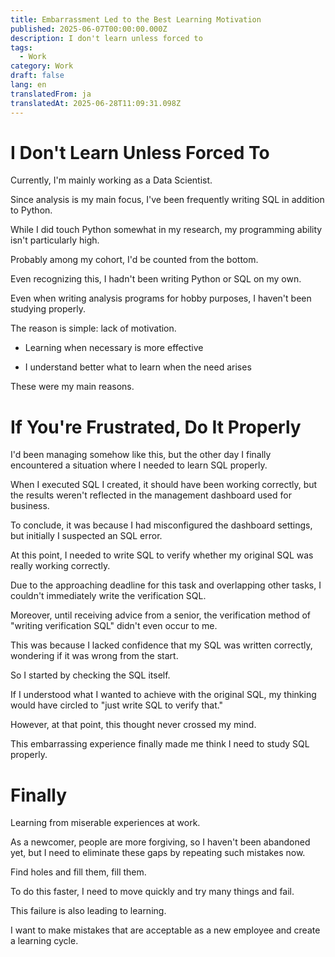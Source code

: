```yaml
---
title: Embarrassment Led to the Best Learning Motivation
published: 2025-06-07T00:00:00.000Z
description: I don't learn unless forced to
tags:
  - Work
category: Work
draft: false
lang: en
translatedFrom: ja
translatedAt: 2025-06-28T11:09:31.098Z
---
```


# I Don't Learn Unless Forced To

Currently, I'm mainly working as a Data Scientist.

Since analysis is my main focus, I've been frequently writing SQL in addition to Python.

While I did touch Python somewhat in my research, my programming ability isn't particularly high.

Probably among my cohort, I'd be counted from the bottom.

Even recognizing this, I hadn't been writing Python or SQL on my own.

Even when writing analysis programs for hobby purposes, I haven't been studying properly.

The reason is simple: lack of motivation.

- Learning when necessary is more effective

- I understand better what to learn when the need arises

These were my main reasons.

# If You're Frustrated, Do It Properly

I'd been managing somehow like this, but the other day I finally encountered a situation where I needed to learn SQL properly.

When I executed SQL I created, it should have been working correctly, but the results weren't reflected in the management dashboard used for business.

To conclude, it was because I had misconfigured the dashboard settings, but initially I suspected an SQL error.

At this point, I needed to write SQL to verify whether my original SQL was really working correctly.

Due to the approaching deadline for this task and overlapping other tasks, I couldn't immediately write the verification SQL.

Moreover, until receiving advice from a senior, the verification method of "writing verification SQL" didn't even occur to me.

This was because I lacked confidence that my SQL was written correctly, wondering if it was wrong from the start.

So I started by checking the SQL itself.

If I understood what I wanted to achieve with the original SQL, my thinking would have circled to "just write SQL to verify that."

However, at that point, this thought never crossed my mind.

This embarrassing experience finally made me think I need to study SQL properly.

# Finally

Learning from miserable experiences at work.

As a newcomer, people are more forgiving, so I haven't been abandoned yet, but I need to eliminate these gaps by repeating such mistakes now.

Find holes and fill them, fill them.

To do this faster, I need to move quickly and try many things and fail.

This failure is also leading to learning.

I want to make mistakes that are acceptable as a new employee and create a learning cycle.
